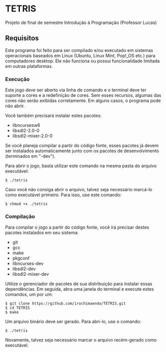 # TETRIS
Projeto de final de semestre Introdução à Programação (Professor Lucas)

## Requisitos
Este programa foi feito para ser compilado e/ou executado em sistemas operacionais baseados em Linux (Ubuntu, Linux Mint, Pop!\_OS etc.) para computadores desktop.
Ele não funciona ou possui funcionalidade limitada em outras plataformas.

### Execução
Este jogo deve ser aberto via linha de comando e o terminal deve ter suporte a cores e a redefinição de cores.
Sem esses recursos, algumas das cores não serão exibidas corretamente. Em alguns casos, o programa pode não abrir.

Você também precisará instalar estes pacotes:

+ libncursesw6
+ libsdl2-2.0-0
+ libsdl2-mixer-2.0-0

Se você planeja compilar a partir do código fonte, esses pacotes já devem ser instalados automaticamente junto com os pacotes de desenvolvimento
(terminados em "-dev").

Para abrir o jogo, basta utilizar este comando na mesma pasta do arquivo executável:
```
$ ./tetris
```

Caso você não consiga abrir o arquivo, talvez seja necessário marcá-lo como executável primeiro. Para isso, use este comando:
```
$ chmod +x ./tetris
```

### Compilação
Para compilar o jogo a partir do código fonte, você irá precisar destes pacotes instalados em seu sistema:

+ git
+ gcc
+ make
+ pkgconf
+ libncurses-dev
+ libsdl2-dev
+ libsdl2-mixer-dev

Utilize o gerenciador de pacotes de sua distribuição para instalar essas dependências.
Em seguida, abra uma janela do terminal e execute estes comandos, um por um:
```
$ git clone https://github.com/irochimaendo/TETRIS.git
$ cd TETRIS
$ make
```
Um arquivo binário deve ser gerado. Para abri-lo, use o comando:
```
$ ./tetris
```

Novamente, talvez seja necessário marcar o arquivo recém-gerado como executável.
